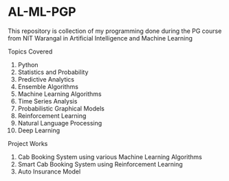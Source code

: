 # AL-ML-PGP
This repository is collection of my programming done during the PG course from NIT Warangal in Artificial Intelligence and Machine Learning

Topics Covered
  1. Python
  2. Statistics and Probability
  3. Predictive Analytics
  4. Ensemble Algorithms
  5. Machine Learning Algorithms
  6. Time Series Analysis
  7. Probabilistic Graphical Models
  8. Reinforcement Learning
  9. Natural Language Processing
  10. Deep Learning

Project Works
  1. Cab Booking System using various Machine Learning Algorithms
  2. Smart Cab Booking System using Reinforcement Learning
  3. Auto Insurance Model 
